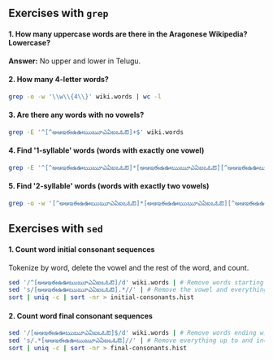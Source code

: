## Exercises with `grep`

#### 1. How many uppercase words are there in the Aragonese Wikipedia? Lowercase?
**Answer:** No upper and lower in Telugu.

#### 2. How many 4-letter words?
```bash
grep -o -w '\\w\\{4\\}' wiki.words | wc -l
```

#### 3. Are there any words with no vowels?
```bash
grep -E '^[^అఆఇఈఉఊఋౠఎఏఐఒఓఔ]+$' wiki.words
```

#### 4. Find '1-syllable' words (words with exactly one vowel)
```bash
grep -E '^[^అఆఇఈఉఊఋౠఎఏఐఒఓఔ]*[అఆఇఈఉఊఋౠఎఏఐఒఓఔ][^అఆఇఈఉఊఋౠఎఏఐఒఓఔ]*$' wiki.words
```
#### 5. Find '2-syllable' words (words with exactly two vowels)
```bash
grep -o -w '[^అఆఇఈఉఊఋౠఎఏఐఒఓఔ]*[అఆఇఈఉఊఋౠఎఏఐఒఓఔ][^అఆఇఈఉఊఋౠఎఏఐఒఓఔ]*[అఆఇఈఉఊఋౠఎఏఐఒఓఔ][^అఆఇఈఉఊఋౠఎఏఐఒఓఔ]*' wiki.words
```

## Exercises with `sed`

#### 1. Count word initial consonant sequences
Tokenize by word, delete the vowel and the rest of the word, and count.
```bash
sed '/^[అఆఇఈఉఊఋౠఎఏఐఒఓఔ]/d' wiki.words | # Remove words starting with a vowel using sed
sed 's/[అఆఇఈఉఊఋౠఎఏఐఒఓఔ].*//' | # Remove the vowel and everything after it
sort | uniq -c | sort -nr > initial-consonants.hist
```

#### 2. Count word final consonant sequences
```bash
sed '/[అఆఇఈఉఊఋౠఎఏఐఒఓఔ]$/d' wiki.words | # Remove words ending with a vowel using sed
sed 's/.*[అఆఇఈఉఊఋౠఎఏఐఒఓఔ]//' | # Remove everything up to and including the last vowel
sort | uniq -c | sort -nr > final-consonants.hist
```
